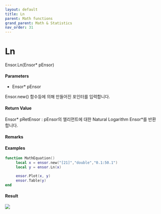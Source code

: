 ```yaml
---
layout: default
title: Ln
parent: Math functions
grand_parent: Math & Statistics
nav_order: 31
---
```


# Ln

Ensor.Ln\(Ensor\* pEnsor\)

#### Parameters

* Ensor\* pEnsor

Ensor.new\(\) 함수등에 의해 만들어진 포인터를 입력합니다.

#### Return Value

Ensor\* pRetEnsor : pEnsor의 엘리먼트에 대한 Natural Logarithm Ensor\*를 반환합니다.

#### Remarks

#### Examples

```lua
function MathEquation()
     local x = ensor.new("[21]","double","0.1:50.1")
     local y = ensor.Ln(x)

     ensor.Plot(x, y)
     ensor.Table(y)
end
```

#### Result

![](/MathAPI/LnResult.png)


